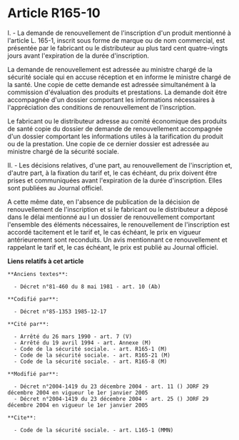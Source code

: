 # Article R165-10

I. - La demande de renouvellement de l'inscription d'un produit mentionné à l'article L. 165-1, inscrit sous forme de marque
ou de nom commercial, est présentée par le fabricant ou le distributeur au plus tard cent quatre-vingts jours avant
l'expiration de la durée d'inscription.

La demande de renouvellement est adressée au ministre chargé de la sécurité sociale qui en accuse réception et en informe le
ministre chargé de la santé. Une copie de cette demande est adressée simultanément à la commission d'évaluation des produits
et prestations. La demande doit être accompagnée d'un dossier comportant les informations nécessaires à l'appréciation des
conditions de renouvellement de l'inscription.

Le fabricant ou le distributeur adresse au comité économique des produits de santé copie du dossier de demande de
renouvellement accompagnée d'un dossier comportant les informations utiles à la tarification du produit ou de la prestation.
Une copie de ce dernier dossier est adressée au ministre chargé de la sécurité sociale.

II. - Les décisions relatives, d'une part, au renouvellement de l'inscription et, d'autre part, à la fixation du tarif et, le
cas échéant, du prix doivent être prises et communiquées avant l'expiration de la durée d'inscription. Elles sont publiées au
Journal officiel.

A cette même date, en l'absence de publication de la décision de renouvellement de l'inscription et si le fabricant ou le
distributeur a déposé dans le délai mentionné au I un dossier de renouvellement comportant l'ensemble des éléments
nécessaires, le renouvellement de l'inscription est accordé tacitement et le tarif et, le cas échéant, le prix en vigueur
antérieurement sont reconduits. Un avis mentionnant ce renouvellement et rappelant le tarif et, le cas échéant, le prix est
publié au Journal officiel.

**Liens relatifs à cet article**

	**Anciens textes**:

	  - Décret n°81-460 du 8 mai 1981 - art. 10 (Ab)

	**Codifié par**:

	  - Décret n°85-1353 1985-12-17

	**Cité par**:

	  - Arrêté du 26 mars 1990 - art. 7 (V)
	  - Arrêté du 19 avril 1994 - art. Annexe (M)
	  - Code de la sécurité sociale. - art. R165-1 (M)
	  - Code de la sécurité sociale. - art. R165-21 (M)
	  - Code de la sécurité sociale. - art. R165-8 (M)

	**Modifié par**:

	  - Décret n°2004-1419 du 23 décembre 2004 - art. 11 () JORF 29 décembre 2004 en vigueur le 1er janvier 2005
	  - Décret n°2004-1419 du 23 décembre 2004 - art. 25 () JORF 29 décembre 2004 en vigueur le 1er janvier 2005

	**Cite**:

	  - Code de la sécurité sociale. - art. L165-1 (MMN)
